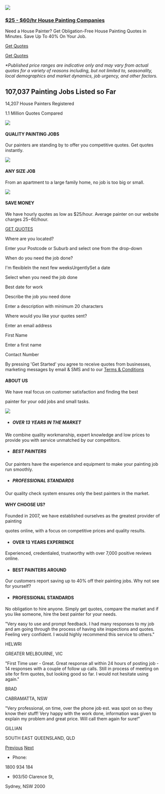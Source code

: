 ![](https://assets1.paintersnearme.net.au/packs/media/site_templates/www.paintersnearme.net.au/images/testimonials-f5599499bc8fae35341416935f53c2b0.jpg)

### [$25 - $60/hr House Painting Companies](https://www.paintersnearme.net.au/\#)

Need a House Painter? Get Obligation-Free House Painting Quotes in Minutes. Save Up To 40% On Your Job.

[Get Quotes](https://www.paintersnearme.net.au/#)

[Get Quotes](https://www.paintersnearme.net.au/#)

_\*Published price ranges are indicative only and may vary from actual quotes for a variety of reasons including, but not limited to, seasonality, local demographics and market dynamics, job urgency, and other factors._

## 107,037 Painting Jobs Listed so Far

14,207 House Painters Registered

1.1 Million Quotes Compared

![](https://assets1.paintersnearme.net.au/packs/media/site_templates/www.paintersnearme.net.au/images/our_services_1-5aa44e4fa4b2f45faff993abf0ced3d1.jpg)

#### QUALITY PAINTING JOBS

Our painters are standing by to offer you competitive quotes. Get quotes instantly.

![](https://assets1.paintersnearme.net.au/packs/media/site_templates/www.paintersnearme.net.au/images/our_services_2-20f6dcbc04840d67d3679c9928041ad7.jpg)

#### ANY SIZE JOB

From an apartment to a large family home, no job is too big or small.

![](https://assets1.paintersnearme.net.au/packs/media/site_templates/www.paintersnearme.net.au/images/our_services_3-3cbfe06c800b9423dea0c368d0d44a9f.jpg)

#### SAVE MONEY

We have hourly quotes as low as $25/hour. Average painter on our website charges $25-$60/hour.

[GET QUOTES](https://www.paintersnearme.net.au/#)

Where are you located?

Enter your Postcode or Suburb and select one from the drop-down

When do you need the job done?

I'm flexibleIn the next few weeksUrgentlySet a date

Select when you need the job done

Best date for work

Describe the job you need done

Enter a description with minimum 20 characters

Where would you like your quotes sent?

Enter an email address

First Name

Enter a first name

Contact Number

By pressing 'Get Started' you agree to receive quotes from businesses, marketing messages by email & SMS and to our [Terms & Conditions](https://www.paintersnearme.net.au/terms)

#### ABOUT US

We have real focus on customer satisfaction and finding the best

painter for your odd jobs and small tasks.

![](https://assets3.paintersnearme.net.au/packs/media/site_templates/www.paintersnearme.net.au/images/about_us-24e8a175ab87591b75ca7647f109785a.jpg)

- ##### OVER 13 YEARS IN THE MARKET


We combine quality workmanship, expert knowledge and low prices to provide you with service unmatched by our competitors.

- ##### BEST PAINTERS


Our painters have the experience and equipment to make your painting job run smoothly.

- ##### PROFESSIONAL STANDARDS


Our quality check system ensures only the best painters in the market.


#### WHY CHOOSE US?

Founded in 2007, we have established ourselves as the greatest provider of painting

quotes online, with a focus on competitive prices and quality results.

- #### OVER 13 YEARS EXPERIENCE


Experienced, credentialed, trustworthy with over 7,000 positive reviews online.


- #### BEST PAINTERS AROUND


Our customers report saving up to 40% off their painting jobs. Why not see for yourself?


- #### PROFESSIONAL STANDARDS


No obligation to hire anyone. Simply get quotes, compare the market and if you like someone, hire the best painter for your needs.


"Very easy to use and prompt feedback. I had many responses to my job and am going through the process of having site inspections and quotes. Feeling very confident. I would highly recommend this service to others."

HELWRI

GREATER MELBOURNE, VIC

"First Time user - Great. Great response all within 24 hours of posting job - 14 responses with a couple of follow up calls. Still in process of meeting on site for firm quotes, but looking good so far. I would not hesitate using again."

BRAD

CABRAMATTA, NSW

"Very professional, on time, over the phone job est. was spot on so they know their stuff! Very happy with the work done, information was given to explain my problem and great price. Will call them again for sure!"

GILLIAN

SOUTH EAST QUEENSLAND, QLD

[Previous](https://www.paintersnearme.net.au/#testimonialCarousel) [Next](https://www.paintersnearme.net.au/#testimonialCarousel)

- Phone:

1800 934 184


- 903/50 Clarence St,

Sydney, NSW 2000